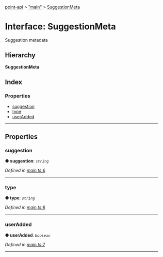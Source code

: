 [point-api](../README.md) > ["main"](../modules/_main_.md) > [SuggestionMeta](../interfaces/_main_.suggestionmeta.md)

# Interface: SuggestionMeta

Suggestion metadata

## Hierarchy

**SuggestionMeta**

## Index

### Properties

* [suggestion](_main_.suggestionmeta.md#suggestion)
* [type](_main_.suggestionmeta.md#type)
* [userAdded](_main_.suggestionmeta.md#useradded)

---

## Properties

<a id="suggestion"></a>

###  suggestion

**● suggestion**: *`string`*

*Defined in [main.ts:6](https://github.com/PointMail/point-api/blob/1073414/src/main.ts#L6)*

___
<a id="type"></a>

###  type

**● type**: *`string`*

*Defined in [main.ts:8](https://github.com/PointMail/point-api/blob/1073414/src/main.ts#L8)*

___
<a id="useradded"></a>

###  userAdded

**● userAdded**: *`boolean`*

*Defined in [main.ts:7](https://github.com/PointMail/point-api/blob/1073414/src/main.ts#L7)*

___

